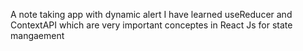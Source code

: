 A note taking app with dynamic alert 
I have learned useReducer and ContextAPI which are very important conceptes in React Js for state mangaement
